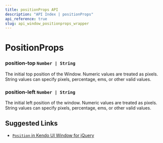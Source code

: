 ```yaml
---
title: positionProps API
description: "API Index | positionProps"
api_reference: true
slug: api_window_positionprops_wrapper
---
```


# PositionProps

### position-top `Number | String`

The initial top position of the Window. Numeric values are treated as pixels. String values can specify pixels, percentage, ems, or other valid values.

### position-left `Number | String`

The initial left position of the window. Numeric values are treated as pixels. String values can specify pixels, percentage, ems, or other valid values.

## Suggested Links

* [`Position` in Kendo UI Window for jQuery](https://docs.telerik.com/kendo-ui/api/javascript/ui/window/configuration/position)
